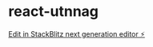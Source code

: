 # react-utnnag

[Edit in StackBlitz next generation editor ⚡️](https://stackblitz.com/~/github.com/saranyajyothi/react-utnnag)